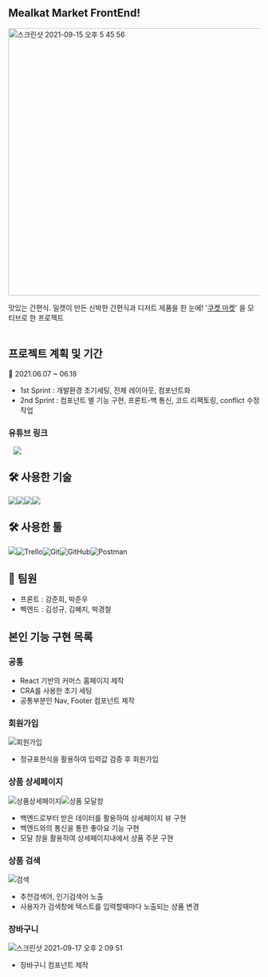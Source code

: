 ## Mealkat Market FrontEnd!

<img width="535" alt="스크린샷 2021-09-15 오후 5 45 56" src="https://user-images.githubusercontent.com/67620484/133401964-dbb0b07c-ed30-4e50-bc0c-fc16ad31d9c7.png">

맛있는 간편식. 밀캣이 만든 신박한 간편식과 디저트 제품을 한 눈에! '[쿠켓 마켓](https://cookatmarket.com/)' 을 모티브로 한 프로젝트
<br><br>

## 프로젝트 계획 및 기간

📆 2021.06.07 ~ 06.18

- 1st Sprint : 개발환경 초기세팅, 전체 레이아웃, 컴포넌트화
- 2nd Sprint : 컴포넌트 별 기능 구현, 프론트-백 통신, 코드 리팩토링, conflict 수정 작업

### 유튜브 링크

<a href="https://www.youtube.com/watch?v=Yfv845hoadA" target="_blank">
    <img src="https://img.shields.io/badge/YouTube-FF0000?style=for-the-badge&logo=youtube&logoColor=white/"
        style="height : auto; margin-left : 10px; margin-right : 10px;"/>
</a>

## 🛠 사용한 기술

<img src="https://img.shields.io/badge/HTML5-E34F26?style=for-the-badge&logo=html5&logoColor=white"/><img src="https://img.shields.io/badge/CSS3-1572B6?style=for-the-badge&logo=css3&logoColor=white"/><img src="https://img.shields.io/badge/JavaScript-323330?style=for-the-badge&logo=javascript&logoColor=F7DF1E"/><img src="https://img.shields.io/badge/React-20232A?style=for-the-badge&logo=react&logoColor=61DAFB"/>

## 🛠 사용한 툴

<img src="https://img.shields.io/badge/Slack-4A154B?style=for-the-badge&logo=slack&logoColor=white"/><img alt="Trello" src="https://img.shields.io/badge/Trello-%23026AA7.svg?style=for-the-badge&logo=Trello&logoColor=white"/><img alt="Git" src="https://img.shields.io/badge/git-%23F05033.svg?style=for-the-badge&logo=git&logoColor=white"/><img alt="GitHub" src="https://img.shields.io/badge/github-%23121011.svg?style=for-the-badge&logo=github&logoColor=white"/><img alt="Postman" src="https://img.shields.io/badge/Postman-FF6C37?style=for-the-badge&logo=postman&logoColor=red" /></a>
<br>

## 👥 팀원

- 프론트 : 강준희, 박준우
- 벡엔드 : 김성규, 김혜지, 박경철

## 본인 기능 구현 목록

### 공통

- React 기반의 커머스 홈페이지 제작
- CRA를 사용한 초기 세팅
- 공통부분인 Nav, Footer 컴포넌트 제작

### 회원가입

![회원가입](https://user-images.githubusercontent.com/67620484/133725767-09feb381-e822-40e3-be46-61e58c486b3d.gif)

- 정규표현식을 활용하여 입력값 검증 후 회원가입

### 상품 상세페이지

![상품상세페이지](https://user-images.githubusercontent.com/67620484/133725836-5e23b46b-c675-435c-87dc-42ff84d829ea.gif)![상품 모달창](https://user-images.githubusercontent.com/67620484/133725845-deaefc15-7198-40b5-83bd-bb4825c2647f.gif)

- 백엔드로부터 받은 데이터를 활용하여 상세페이지 뷰 구현
- 백엔드와의 통신을 통한 좋아요 기능 구현
- 모달 창을 활용하여 상세페이지내에서 상품 주문 구현

### 상품 검색

![검색](https://user-images.githubusercontent.com/67620484/133725659-51644d71-8dec-47ac-b6ea-39a70ef013b4.gif)

- 추천검색어, 인기검색어 노출
- 사용자가 검색창에 텍스트를 입력할때마다 노출되는 상품 변경

### 장바구니

![스크린샷 2021-09-17 오후 2 09 51](https://user-images.githubusercontent.com/67620484/133727924-e571893c-3101-4cb5-b227-8eb6850d129b.png)

- 장바구니 컴포넌트 제작
